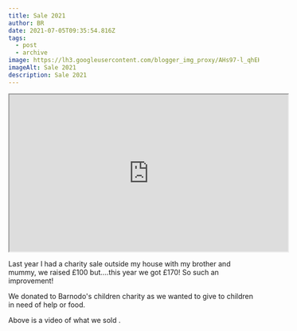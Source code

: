 ```yaml
---
title: Sale 2021
author: BR
date: 2021-07-05T09:35:54.816Z
tags:
  - post
  - archive
image: https://lh3.googleusercontent.com/blogger_img_proxy/AHs97-l_qhEHEaVaAx3-9n9387ltOc1j78bCJNPQcj4Djw7uKD7AdXZVRhUF7As4acLJ-li8XPfAhE0jRTq_BUyz6gAgIGgC4pEYvk_wvcV9viaKOlNr1Q=w945-h600-n-k-no-nu
imageAlt: Sale 2021
description: Sale 2021
---
```

<iframe width="560" height="315" src="https://www.youtube.com/embed/iuhHrI16lYY?controls=0" title="YouTube video player" frameborder="1" allow="accelerometer; autoplay; clipboard-write; encrypted-media; gyroscope; picture-in-picture; web-share" allowfullscreen></iframe>

Last year I had a charity sale outside my house with my brother and mummy, we raised £100 but….this year we got £170! So such an improvement!

We donated to Barnodo's children charity as we wanted to give to children in need of help or food.



Above is a video of what we sold .